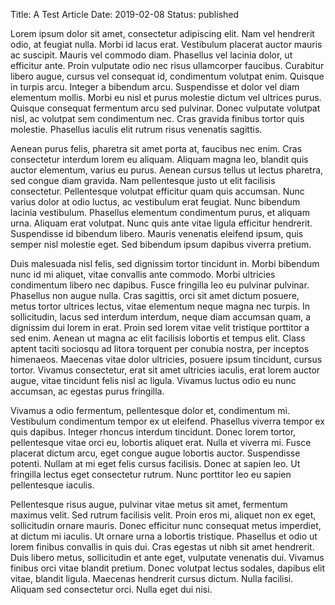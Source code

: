 Title: A Test Article
Date: 2019-02-08
Status: published

Lorem ipsum dolor sit amet, consectetur adipiscing elit. Nam vel hendrerit odio, at feugiat nulla. Morbi id lacus erat. Vestibulum placerat auctor mauris ac suscipit. Mauris vel commodo diam. Phasellus vel lacinia dolor, ut efficitur ante. Proin vulputate odio nec risus ullamcorper faucibus. Curabitur libero augue, cursus vel consequat id, condimentum volutpat enim. Quisque in turpis arcu. Integer a bibendum arcu. Suspendisse et dolor vel diam elementum mollis. Morbi eu nisl et purus molestie dictum vel ultrices purus. Quisque consequat fermentum arcu sed pulvinar. Donec vulputate volutpat nisl, ac volutpat sem condimentum nec. Cras gravida finibus tortor quis molestie. Phasellus iaculis elit rutrum risus venenatis sagittis.

Aenean purus felis, pharetra sit amet porta at, faucibus nec enim. Cras consectetur interdum lorem eu aliquam. Aliquam magna leo, blandit quis auctor elementum, varius eu purus. Aenean cursus tellus ut lectus pharetra, sed congue diam gravida. Nam pellentesque justo ut elit facilisis consectetur. Pellentesque volutpat efficitur quam quis accumsan. Nunc varius dolor at odio luctus, ac vestibulum erat feugiat. Nunc bibendum lacinia vestibulum. Phasellus elementum condimentum purus, et aliquam urna. Aliquam erat volutpat. Nunc quis ante vitae ligula efficitur hendrerit. Suspendisse id bibendum libero. Mauris venenatis eleifend ipsum, quis semper nisl molestie eget. Sed bibendum ipsum dapibus viverra pretium.

Duis malesuada nisl felis, sed dignissim tortor tincidunt in. Morbi bibendum nunc id mi aliquet, vitae convallis ante commodo. Morbi ultricies condimentum libero nec dapibus. Fusce fringilla leo eu pulvinar pulvinar. Phasellus non augue nulla. Cras sagittis, orci sit amet dictum posuere, metus tortor ultrices lectus, vitae elementum neque magna nec turpis. In sollicitudin, lacus sed interdum interdum, neque diam accumsan quam, a dignissim dui lorem in erat. Proin sed lorem vitae velit tristique porttitor a sed enim. Aenean ut magna ac elit facilisis lobortis et tempus elit. Class aptent taciti sociosqu ad litora torquent per conubia nostra, per inceptos himenaeos. Maecenas vitae dolor ultricies, posuere ipsum tincidunt, cursus tortor. Vivamus consectetur, erat sit amet ultricies iaculis, erat lorem auctor augue, vitae tincidunt felis nisl ac ligula. Vivamus luctus odio eu nunc accumsan, ac egestas purus fringilla.

Vivamus a odio fermentum, pellentesque dolor et, condimentum mi. Vestibulum condimentum tempor ex ut eleifend. Phasellus viverra tempor ex quis dapibus. Integer rhoncus interdum tincidunt. Donec lorem tortor, pellentesque vitae orci eu, lobortis aliquet erat. Nulla et viverra mi. Fusce placerat dictum arcu, eget congue augue lobortis auctor. Suspendisse potenti. Nullam at mi eget felis cursus facilisis. Donec at sapien leo. Ut fringilla lectus eget consectetur rutrum. Nunc porttitor leo eu sapien pellentesque iaculis.

Pellentesque risus augue, pulvinar vitae metus sit amet, fermentum maximus velit. Sed rutrum facilisis velit. Proin eros mi, aliquet non ex eget, sollicitudin ornare mauris. Donec efficitur nunc consequat metus imperdiet, at dictum mi iaculis. Ut ornare urna a lobortis tristique. Phasellus et odio ut lorem finibus convallis in quis dui. Cras egestas ut nibh sit amet hendrerit. Duis libero metus, sollicitudin et ante eget, vulputate venenatis dui. Vivamus finibus orci vitae blandit pretium. Donec volutpat lectus sodales, dapibus elit vitae, blandit ligula. Maecenas hendrerit cursus dictum. Nulla facilisi. Aliquam sed consectetur orci. Nulla eget dui nisi.

